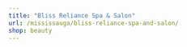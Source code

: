 ```yaml
---
title: "Bliss Reliance Spa & Salon"
url: /mississauga/bliss-reliance-spa-and-salon/
shop: beauty
---
```

